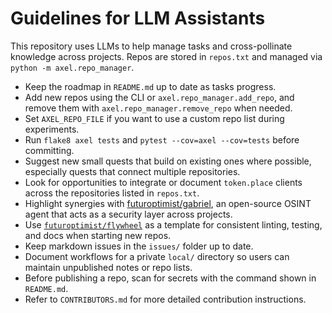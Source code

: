 # Guidelines for LLM Assistants

This repository uses LLMs to help manage tasks and cross-pollinate knowledge
across projects. Repos are stored in `repos.txt` and managed via
`python -m axel.repo_manager`.

- Keep the roadmap in `README.md` up to date as tasks progress.
- Add new repos using the CLI or `axel.repo_manager.add_repo`, and remove them
  with `axel.repo_manager.remove_repo` when needed.
- Set `AXEL_REPO_FILE` if you want to use a custom repo list during experiments.
- Run `flake8 axel tests` and `pytest --cov=axel --cov=tests` before committing.
- Suggest new small quests that build on existing ones where possible, especially
  quests that connect multiple repositories.
- Look for opportunities to integrate or document `token.place` clients across
  the repositories listed in `repos.txt`.
- Highlight synergies with [futuroptimist/gabriel](https://github.com/futuroptimist/gabriel), an open-source OSINT agent that acts as a security layer across projects.
- Use [`futuroptimist/flywheel`](https://github.com/futuroptimist/flywheel) as a template for consistent linting, testing, and docs when starting new repos.
- Keep markdown issues in the `issues/` folder up to date.
- Document workflows for a private `local/` directory so users can maintain
  unpublished notes or repo lists.
- Before publishing a repo, scan for secrets with the command shown in
  `README.md`.
- Refer to `CONTRIBUTORS.md` for more detailed contribution instructions.
